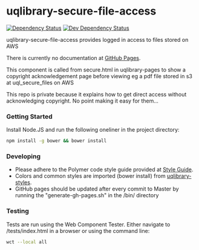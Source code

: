 # uqlibrary-secure-file-access

[![Dependency Status](https://david-dm.org/uqlibrary/uqlibrary-secure-file-access.svg)](https://david-dm.org/uqlibrary/uqlibrary-secure-file-access)
[![Dev Dependency Status](https://david-dm.org/uqlibrary/uqlibrary-secure-file-access/dev-status.svg)](https://david-dm.org/uqlibrary/uqlibrary-secure-file-access?type=dev)

uqlibrary-secure-file-access provides logged in access to files stored on AWS

There is currently no documentation at [GitHub Pages](http://uqlibrary.github.io/uqlibrary-secure-file-access).

This component is called from secure.html in uqlibrary-pages to show a copyright acknowledgement page before viewing eg a pdf file stored in s3 at uql_secure_files on AWS

This repo is private because it explains how to get direct access without acknowledging copyright. No point making it easy for them...

### Getting Started
Install Node.JS and run the following oneliner in the project directory:
```sh
npm install -g bower && bower install
```

### Developing
- Please adhere to the Polymer code style guide provided at [Style Guide](http://polymerelements.github.io/style-guide/). 
- Colors and common styles are imported (bower install) from [uqlibrary-styles](http://github.com/uqlibrary/uqlibrary-styles).
- GitHub pages should be updated after every commit to Master by running the "generate-gh-pages.sh" in the /bin/ directory

### Testing
Tests are run using the Web Component Tester. Either navigate to /tests/index.html in a browser or using the command line:
```sh
wct --local all
```
